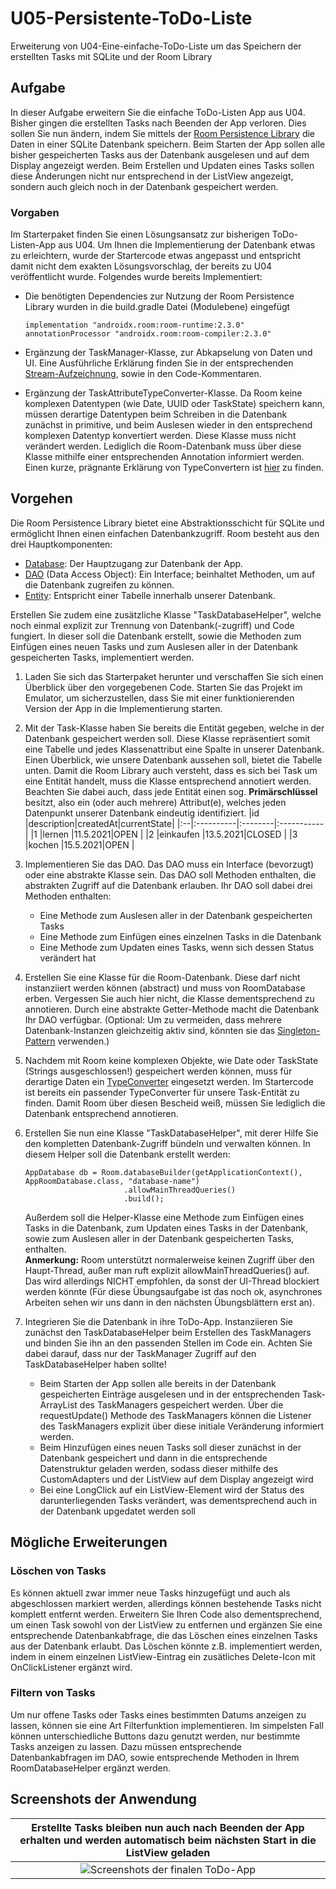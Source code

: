 # U05-Persistente-ToDo-Liste
Erweiterung von U04-Eine-einfache-ToDo-Liste um das Speichern der erstellten Tasks mit SQLite und der Room Library

## Aufgabe

In dieser Aufgabe erweitern Sie die einfache ToDo-Listen App aus U04. Bisher gingen die erstellten Tasks nach Beenden der App verloren. Dies sollen Sie nun ändern, indem Sie mittels der [Room Persistence Library](https://developer.android.com/training/data-storage/room) die Daten in einer SQLite Datenbank speichern. Beim Starten der App sollen alle bisher gespeicherten Tasks aus der Datenbank ausgelesen und auf dem Display angezeigt werden. Beim Erstellen und Updaten eines Tasks sollen diese Änderungen nicht nur entsprechend in der ListView angezeigt, sondern auch gleich noch in der Datenbank gespeichert werden.

### Vorgaben

Im Starterpaket finden Sie einen Lösungsansatz zur bisherigen ToDo-Listen-App aus U04. Um Ihnen die Implementierung der Datenbank etwas zu erleichtern, wurde der Startercode etwas angepasst und entspricht damit nicht dem exakten Lösungsvorschlag, der bereits zu U04 veröffentlicht wurde. Folgendes wurde bereits Implementiert:
- Die benötigten Dependencies zur Nutzung der Room Persistence Library wurden in die build.gradle Datei (Modulebene) eingefügt

   ```
   implementation "androidx.room:room-runtime:2.3.0"
   annotationProcessor "androidx.room:room-compiler:2.3.0"
   ```
- Ergänzung der TaskManager-Klasse, zur Abkapselung von Daten und UI. Eine Ausführliche Erklärung finden Sie in der entsprechenden [Stream-Aufzeichnung](https://www.youtube.com/watch?v=6m_b9NZGD6w), sowie in den Code-Kommentaren.
- Ergänzung der TaskAttributeTypeConverter-Klasse. Da Room keine komplexen Datentypen (wie Date, UUID oder TaskState) speichern kann, müssen derartige Datentypen beim Schreiben in die Datenbank zunächst in primitive, und beim Auslesen wieder in den entsprechend komplexen Datentyp konvertiert werden. Diese Klasse muss nicht verändert werden. Lediglich die Room-Datenbank muss über diese Klasse mithilfe einer entsprechenden Annotation informiert werden. Einen kurze, prägnante Erklärung von TypeConvertern ist [hier](https://developer.android.com/training/data-storage/room/referencing-data) zu finden. 

## Vorgehen
Die Room Persistence Library bietet eine Abstraktionsschicht für SQLite und ermöglicht Ihnen einen einfachen Datenbankzugriff. Room besteht aus den drei Hauptkomponenten:
- [Database](https://developer.android.com/reference/kotlin/androidx/room/Database): Der Hauptzugang zur Datenbank der App.
- [DAO](https://developer.android.com/training/data-storage/room/accessing-data) (Data Access Object): Ein Interface; beinhaltet Methoden, um auf die Datenbank zugreifen zu können.
- [Entity](https://developer.android.com/training/data-storage/room/defining-data): Entspricht einer Tabelle innerhalb unserer Datenbank.


Erstellen Sie zudem eine zusätzliche Klasse "TaskDatabaseHelper", welche noch einmal explizit zur Trennung von Datenbank(-zugriff) und Code fungiert. In dieser soll die Datenbank erstellt, sowie die Methoden zum Einfügen eines neuen Tasks und zum Auslesen aller in der Datenbank gespeicherten Tasks, implementiert werden.

1. Laden Sie sich das Starterpaket herunter und verschaffen Sie sich einen Überblick über den vorgegebenen Code. Starten Sie das Projekt im Emulator, um sicherzustellen, dass Sie mit einer funktionierenden Version der App in die Implementierung starten.
2. Mit der Task-Klasse haben Sie bereits die Entität gegeben, welche in der Datenbank gespeichert werden soll. Diese Klasse repräsentiert somit eine Tabelle und jedes Klassenattribut eine Spalte in unserer Datenbank. Einen Überblick, wie unsere Datenbank aussehen soll, bietet die Tabelle unten. Damit die Room Library auch versteht, dass es sich bei Task um eine Entität handelt, muss die Klasse entsprechend annotiert werden. Beachten Sie dabei auch, dass jede Entität einen sog. **Primärschlüssel** besitzt, also ein (oder auch mehrere) Attribut(e), welches jeden Datenpunkt unserer Datenbank eindeutig identifiziert.
    |id |description|createdAt|currentState|
    |:--|:----------|:--------|:-----------|
    |1  |lernen     |11.5.2021|OPEN        |
    |2  |einkaufen  |13.5.2021|CLOSED      |
    |3  |kochen     |15.5.2021|OPEN        |


3. Implementieren Sie das DAO. Das DAO muss ein Interface (bevorzugt) oder eine abstrakte Klasse sein. Das DAO soll Methoden enthalten, die abstrakten Zugriff auf die Datenbank erlauben. Ihr DAO soll dabei drei Methoden enthalten:
    * Eine Methode zum Auslesen aller in der Datenbank gespeicherten Tasks
    * Eine Methode zum Einfügen eines einzelnen Tasks in die Datenbank
    * Eine Methode zum Updaten eines Tasks, wenn sich dessen Status verändert hat
4. Erstellen Sie eine Klasse für die Room-Datenbank. Diese darf nicht instanziiert werden können (abstract) und muss von RoomDatabase erben. Vergessen Sie auch hier nicht, die Klasse dementsprechend zu annotieren. Durch eine abstrakte Getter-Methode macht die Datenbank Ihr DAO verfügbar. (Optional: Um zu vermeiden, dass mehrere Datenbank-Instanzen gleichzeitig aktiv sind, könnten sie das [Singleton-Pattern](https://en.wikipedia.org/wiki/Singleton_pattern) verwenden.)
5. Nachdem mit Room keine komplexen Objekte, wie Date oder TaskState (Strings ausgeschlossen!) gespeichert werden können, muss für derartige Daten ein [TypeConverter](https://developer.android.com/training/data-storage/room/referencing-data) eingesetzt werden. Im Startercode ist bereits ein passender TypeConverter für unsere Task-Entität zu finden. Damit Room über diesen Bescheid weiß, müssen Sie lediglich die Datenbank entsprechend annotieren.
6. Erstellen Sie nun eine Klasse "TaskDatabaseHelper", mit derer Hilfe Sie den kompletten Datenbank-Zugriff bündeln und verwalten können. In diesem Helper soll die Datenbank erstellt werden:

    ```
    AppDatabase db = Room.databaseBuilder(getApplicationContext(), AppRoomDatabase.class, "database-name")
                          .allowMainThreadQueries()
                          .build();
    ```
   Außerdem soll die Helper-Klasse eine Methode zum Einfügen eines Tasks in die Datenbank, zum Updaten eines Tasks in der Datenbank, sowie zum Auslesen aller in der Datenbank      gespeicherten Tasks, enthalten. <br/>
   **Anmerkung:** Room unterstützt normalerweise keinen Zugriff über den Haupt-Thread, außer man ruft explizit allowMainThreadQueries() auf. Das wird allerdings NICHT empfohlen,    da sonst der UI-Thread blockiert werden könnte (Für diese Übungsaufgabe ist das noch ok, asynchrones Arbeiten sehen wir uns dann in den nächsten Übungsblättern erst an).

7. Integrieren Sie die Datenbank in ihre ToDo-App. Instanziieren Sie zunächst den TaskDatabaseHelper beim Erstellen des TaskManagers und binden Sie ihn an den passenden Stellen im Code ein. Achten Sie dabei darauf, dass nur der TaskManager Zugriff auf den TaskDatabaseHelper haben sollte! 
    * Beim Starten der App sollen alle bereits in der Datenbank gespeicherten Einträge ausgelesen und in der entsprechenden Task-ArrayList des TaskManagers gespeichert werden. Über die requestUpdate() Methode des TaskManagers können die Listener des TaskManagers explizit über diese initiale Veränderung informiert werden.
    * Beim Hinzufügen eines neuen Tasks soll dieser zunächst in der Datenbank gespeichert und dann in die entsprechende Datenstruktur geladen werden, sodass dieser mithilfe des CustomAdapters und der ListView auf dem Display angezeigt wird
    * Bei eine LongClick auf ein ListView-Element wird der Status des darunterliegenden Tasks verändert, was dementsprechend auch in der Datenbank upgedatet werden soll

## Mögliche Erweiterungen

### Löschen von Tasks
Es können aktuell zwar immer neue Tasks hinzugefügt und auch als abgeschlossen markiert werden, allerdings können bestehende Tasks nicht komplett entfernt werden. Erweitern Sie Ihren Code also dementsprechend, um einen Task sowohl von der ListView zu entfernen und ergänzen Sie eine entsprechende Datenbankabfrage, die das Löschen eines einzelnen Tasks aus der Datenbank erlaubt. Das Löschen könnte z.B. implementiert werden, indem in einem einzelnen ListView-Eintrag ein zusätliches Delete-Icon mit OnClickListener ergänzt wird.

### Filtern von Tasks
Um nur offene Tasks oder Tasks eines bestimmten Datums anzeigen zu lassen, können sie eine Art Filterfunktion implementieren. Im simpelsten Fall können unterschiedliche Buttons dazu genutzt werden, nur bestimmte Tasks anzeigen zu lassen. Dazu müssen entsprechende Datenbankabfragen im DAO, sowie entsprechende Methoden in Ihrem RoomDatabaseHelper ergänzt werden.

## Screenshots der Anwendung

|  Erstellte Tasks bleiben nun auch nach Beenden der App erhalten und werden automatisch beim nächsten Start in die ListView geladen   |
|:------:|
| ![Screenshots der finalen ToDo-App](./docs/screenshot_to_do_liste.png)   |
